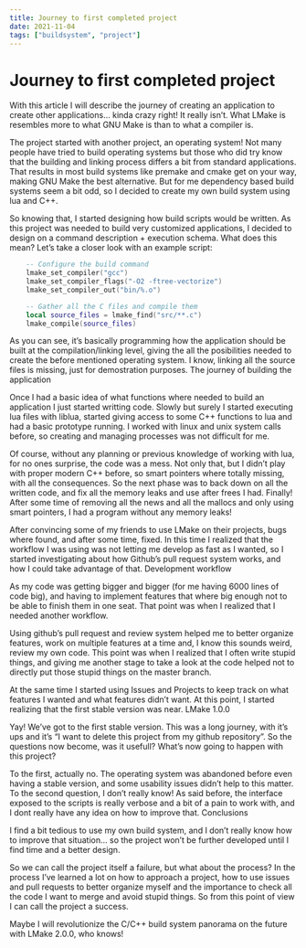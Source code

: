```yaml
---
title: Journey to first completed project
date: 2021-11-04
tags: ["buildsystem", "project"]
---
```


# Journey to first completed project

With this article I will describe the journey of creating an application to create other applications… kinda crazy right! It really isn’t. What LMake is resembles more to what GNU Make is than to what a compiler is.

The project started with another project, an operating system! Not many people have tried to build operating systems but those who did try know that the building and linking process differs a bit from standard applications. That results in most build systems like premake and cmake get on your way, making GNU Make the best alternative. But for me dependency based build systems seem a bit odd, so I decided to create my own build system using lua and C++.

So knowing that, I started designing how build scripts would be written. As this project was needed to build very customized applications, I decided to design on a command description + execution schema. What does this mean? Let’s take a closer look with an example script:

``` lua
    -- Configure the build command
    lmake_set_compiler("gcc")
    lmake_set_compiler_flags("-O2 -ftree-vectorize")
    lmake_set_compiler_out("bin/%.o")

    -- Gather all the C files and compile them
    local source_files = lmake_find("src/**.c")
    lmake_compile(source_files)
```          

As you can see, it’s basically programming how the application should be built at the compilation/linking level, giving the all the posibilities needed to create the before mentioned operating system. I know, linking all the source files is missing, just for demostration purposes.
The journey of building the application

Once I had a basic idea of what functions where needed to build an application I just started writting code. Slowly but surely I started executing lua files with liblua, started giving access to some C++ functions to lua and had a basic prototype running. I worked with linux and unix system calls before, so creating and managing processes was not difficult for me.

Of course, without any planning or previous knowledge of working with lua, for no ones surprise, the code was a mess. Not only that, but I didn’t play with proper modern C++ before, so smart pointers where totally missing, with all the consequences. So the next phase was to back down on all the written code, and fix all the memory leaks and use after frees I had. Finally! After some time of removing all the news and all the mallocs and only using smart pointers, I had a program without any memory leaks!

After convincing some of my friends to use LMake on their projects, bugs where found, and after some time, fixed. In this time I realized that the workflow I was using was not letting me develop as fast as I wanted, so I started investigating about how Github’s pull request system works, and how I could take advantage of that.
Development workflow

As my code was getting bigger and bigger (for me having 6000 lines of code big), and having to implement features that where big enough not to be able to finish them in one seat. That point was when I realized that I needed another workflow.

Using github’s pull request and review system helped me to better organize features, work on multiple features at a time and, I know this sounds weird, review my own code. This point was when I realized that I often write stupid things, and giving me another stage to take a look at the code helped not to directly put those stupid things on the master branch.

At the same time I started using Issues and Projects to keep track on what features I wanted and what features didn’t want. At this point, I started realizing that the first stable version was near.
LMake 1.0.0

Yay! We’ve got to the first stable version. This was a long journey, with it’s ups and it’s “I want to delete this project from my github repository”. So the questions now become, was it usefull? What’s now going to happen with this project?

To the first, actually no. The operating system was abandoned before even having a stable version, and some usability issues didn’t help to this matter. To the second question, I don’t really know! As said before, the interface exposed to the scripts is really verbose and a bit of a pain to work with, and I dont really have any idea on how to improve that.
Conclusions

I find a bit tedious to use my own build system, and I don’t really know how to improve that situation… so the project won’t be further developed until I find time and a better design.

So we can call the project itself a failure, but what about the process? In the process I’ve learned a lot on how to approach a project, how to use issues and pull requests to better organize myself and the importance to check all the code I want to merge and avoid stupid things. So from this point of view I can call the project a success.

Maybe I will revolutionize the C/C++ build system panorama on the future with LMake 2.0.0, who knows!